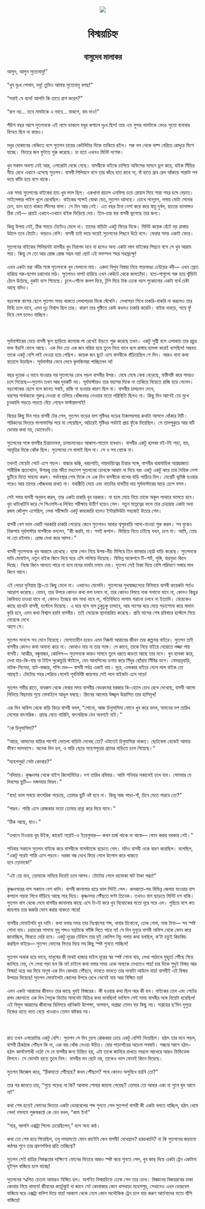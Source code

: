 <div align=center> <img src="../../metadata/images/rabibasariya/short-story:-বিস্ময়চিহ্ন.jpg" align="center" ></div>
<h1 align=center> বিস্ময়চিহ্ন</h1>
<h2 align=center>বাসুদেব মালাকর</h2>
আসুন, আসুন সুতোবাবু!”<br> <br>“খুব দুঃখ পেলাম, মধু! তুমিও আমায় সুতোবাবু বলছ!”<br> <br>“সবাই যে বলে! আপনি কি তাতে রাগ করেন?”<br> <br>“রাগ নয়... তবে নামটাকে এ ভাবে... যাকগে, বাদ দাও!”<br> <br>পঁচিশ বছর আগে সুতপনকে এই নামে ডাকলে মধুর কপালে দুঃখ ছিল! তার এত সুন্দর নামটাকে ভেঙে সুতো বানাবার হিম্মত ছিল না কারও।<br> <br>মধুর দোকানের বেঞ্চিতে বসে সুতপন চায়ের কেটলিটার দিকে তাকিয়ে রইল। সরু নল থেকে বাষ্প বেরিয়ে রোদ্দুরে মিশে যাচ্ছে। ভিতরে জল ফুটতে শুরু করেছে। চা হতে এখনও মিনিট দশেক।<br> <br>খুব সকাল অবশ্য নেই আর, এগারোটা বেজে গেছে। বাসবীকে বাইকে চাপিয়ে অফিসের সামনে ড্রপ করে, বাইক সিঁড়ির নীচে রেখে এখানে এসেছে সুতপন। বাসবী পিলিয়নে বসে তার কাঁধে হাত রাখে না, বাঁ হাতে গ্রাব রেল আঁকড়ে সারাটা পথ ভয়ে কাঁটা হয়ে বসে থাকে।<br> <br>এক সময় সুতপনের বাইকের হাত খুব ভাল ছিল। একখানা রয়্যাল এনফিল্ড চড়ে রোয়াব নিয়ে সারা শহর চষে বেড়াত। সাইলেন্সার পাইপ খুলে রেখেছিল। বাইকের শব্দেই বোঝা যেত, সুতপন আসছে। চোখে সানগ্লাস, গলায় মোটা সোনার চেন, ডান হাতে থাকত স্টিলের বালা। সে দিন আর নেই। এত বছর টানা নেশা করে করে স্নায়ু দুর্বল, হাতের ব্যালান্সও ঠিক নেই— প্রায়ই এখানে-ওখানে বাইক ভিড়িয়ে দেয়। তিন-চার বার বাসবী ভুগেছে তার জন্য।<br> <br>কিন্তু উপায় নেই, ঠিক সময়ে টোটোও মেলে না। তাদের বাড়িটা একটু ভিতর দিকে। মিনিট কয়েক হেঁটে বড় রাস্তায় উঠলে তবে টোটো। ভাড়াও বেশি। বাসবী তাই ভয়ে ভয়েই সুতপনের পিছনে উঠে বসে। ফেরার সময় একাই ফেরে।<br> <br>সুতপনের বাইকের পিলিয়নটা বাসবীর খুব নিরাপদ মনে না হলেও অন্য একটা লাল বাইকের পিছনে বসে সে খুব আরাম পায়। কিন্তু সে তো আর রোজ রোজ সম্ভব নয়! ছোট এই মফস্সল শহর সহস্রচক্ষু!<br> <br>এখন একটা মরা নদীর সঙ্গে সুতপনকে খুব মেলানো যায়। একদা বিপুল বিস্তার নিয়ে পাড়ভাঙা ঢেউয়ের নদী— এখন স্রোত হারিয়ে গরু-ছাগল চরানোর মাঠ।  সুতপনও দাপট হারিয়ে এখন কেউটে থেকে জলঢোঁড়া। হাত-পাগুলো সরু হয়ে ভুঁড়িটা ঠেলে উঠেছে, বুকটা বসে গিয়েছে। চুলে-গোঁফে কলপ দিয়ে, টুপি দিয়ে টাক ঢেকে বয়স লুকোনোর একটা ব্যর্থ চেষ্টা আছে যদিও।<br> <br>বড়লোক বাপের ছেলে সুতপন সময় থাকতে লেখাপড়ার দিকে ঘেঁষেনি। লেখাপড়া শিখে চাকরি-বাকরি না করলেও তার দিব্যি চলে যাবে, এমন দৃঢ় বিশ্বাস ছিল তার। কারণ তার গুষ্টিতে কেউ কখনও চাকরি করেনি। বাইক দাবড়ে, গায়ে ফুঁ দিয়ে বেশ চলেও যাচ্ছিল।<br> <br><br> <br>সূর্যমাস্টারের মেয়ে বাসবী স্কুল ছাড়িয়ে কলেজে পা রেখেই উড়তে শুরু করেছে তখন। একটু সুশ্রী বলে এলাকায় তার প্রচুর ভক্ত বঁড়শি ফেলে আছে। এক দিন তো এক জন মরিয়া হয়ে তুলে নিয়ে যাবে বলে রাস্তায় হামলা করেই বসেছিল! সম্ভবত তাকে একটু বেশি লাই দেওয়া হয়ে গেছিল। কয়েক জন ছুটে এসে বাসবীকে বাঁচিয়েছিল সে দিন। আরও নানা কথা বাতাসে উড়ছিল। সূর্যমাস্টার ভেবে ভেবে কূলকিনারা পাচ্ছিলেন না!<br> <br>বছর দুয়েক এ ভাবে যাওয়ার পর সুতপনের চোখ পড়ল বাসবীর উপর। মেঘে মেঘে বেলা বেড়েছে, ফষ্টিনষ্টি করে সময়ও চলে গিয়েছে—সুতপন তখন আর যুবকটি নয়। সূর্যমাস্টারও তার বয়সের দিকে না তাকিয়ে বিয়েতে রাজি হয়ে গেলেন। বড়লোকের ছেলে বলে জানত সবাই, রাজি না হওয়ার কারণ ছিল না। বাসবীর চালচলন দেখে,<br>
বয়সের পার্থক্যকে গুরুত্ব দেওয়া বা তলিয়ে খোঁজখবর নেওয়ার মতো পরিস্থিতি ছিলও না। কিছু দিন আগেই তো মুখে চুনকালি পড়তে পড়তে বেঁচে গেছেন মাস্টারমশাই!<br> <br>বিয়ের কিছু দিন পরে বাসবী টের পেল, সুতপন ভড়ের বাপ সৃষ্টিধর ভড়ের টাকাপয়সার কথাটা আসলে ধোঁকার টাটি। শরিকদের ভিতরে ভাগাভাগির পরে যা পেয়েছিল, অচিরেই সৃষ্টিধর সবটাই প্রায় ফুঁকে দিয়েছিল। সে তালপুকুরে আর ঘটি ডোবার কথা নয়, ডোবেওনি।<br> <br>সুতপনের সঙ্গে বাসবীর চিন্তাভাবনা, চালচলনেরও আকাশ-পাতাল ব্যবধান। বাসবীর একটু হালকা বই-টই পড়া, নাচ, আবৃত্তির দিকে ঝোঁক ছিল। সুতপনের সে বালাই ছিল না। সে ও সব বোঝে না।<br> <br>তখনই মেয়েটা পেটে এসে পড়ল। বাচ্চার ঝক্কি, খরচপাতি, দায়দায়িত্বের চিন্তার সঙ্গে, বাসবীর ধারাবাহিক অশ্রদ্ধাজাত শারীরিক প্রত্যাখ্যান, উপরন্তু তার স্ফীত মধ্যদেশ সুতপনের চোখকে আরাম না দিয়ে বরং একটু একটু করে তার দৈহিক নেশা ছুটিয়ে দিতে সাহায্য করল। গর্ভাবস্থার শেষ দিকে সে এক দিন বাসবীকে বাপের বাড়ি পাঠিয়ে দিল। মেয়েটি ভূমিষ্ঠ হওয়ার পরেও আর তাদের খোঁজখবর রাখত না। যথারীতি মেয়ে এবং নাতনির যাবতীয় দায় সূর্যমাস্টারের ঘাড়ে চেপে বসল।<br> <br>সেই সময় বাসবী অনুভব করল, তার একটা চাকরি খুব দরকার। না হলে মেয়ে নিয়ে তাকে অকূল পাথারে ভাসতে হবে। খুব খাটাখাটনি করে সে পিএসসি-র লিখিত পরীক্ষায় উত্তীর্ণ হয়েও গেল। নতুন মাতৃত্বের ফলে তার চেহারায় একটা অন্য রকম জৌলুস এসেছিল, লেখা পরীক্ষাটা একটু কমজোরি হলেও ইন্টারভিউটা সহজেই উতরে গেল।<br> <br>বাসবী বেশ ভাল একটি সরকারি চাকরি পেয়েছে জেনে সুতপনও আবার শ্বশুরবাড়ি আসা-যাওয়া শুরু করল। সব বুঝেও নিরুপায় সূর্যমাস্টার বাসবীকে বললেন, “কী করবি, মা। সবই কপাল। ফিরিয়ে নিতে চাইছে যখন, চলে যা। আমি, তোর মা তো রইলাম। রোজ দেখা করে আসব।”<br> <br>বাসবী সুতপনকে খুব আরামে রেখেছে। ব্যাঙ্ক লোন নিয়ে উপর-নীচ মিলিয়ে তিন কামরার ছোট্ট বাড়ি করেছে। সুতপনকে দামি মোবাইল, নতুন বাইক কিনে দিয়ে ঘরে এসি লাগিয়ে দিয়েছে। বিভিন্ন অকেশনে টি-শার্ট, লুঙ্গি, বারমুডা কিনে দিচ্ছে। নিজে কিনে আনতে পারে না বলে মদের দামটা নগদে দেয়। সুতপন সেই টাকা দিয়ে বেশি পরিমাণে সস্তার মাল কিনে আনে।<br> <br>এই পোড়া দুনিয়ায় ফ্রি-তে কিছু মেলে না। এখানেও মেলেনি। সুতপনের সুখস্বাচ্ছন্দ্যের বিনিময়ে বাসবী কয়েকটা শর্তও আরোপ করেছে। যেমন, তার উপরে কোনও কথা বলা চলবে না, তার কোনও বিষয়ে নাক গলানো যাবে না, কোনও কিছুর কৈফিয়ত চাওয়া যাবে না, কোনও ইচ্ছেয় বাদ সাধা যাবে না, গতিবিধিতে লাগাম পরানো চলবে না ইত্যাদি। মেয়েকেও কাছে রাখেনি বাসবী, হস্টেলে দিয়েছে। এ ঘরে বসে বাপ ঢুকুঢুকু চালাবে, আর পাশের ঘরে মেয়ে পড়াশোনা করে মাদাম কুরি হবে, এমন কথা বিশ্বাস হয়নি বাসবীর। তাই মেয়েকে স্থানান্তরিত করেছে। প্রতি মাসের শেষ রবিবারে হস্টেলে গিয়ে মেয়েকে দেখে<br>
আসে সে।<br> <br>সুতপন সানন্দে সব মেনে নিয়েছে। যোগ্যতাহীন হয়েও এমন নিষ্কর্মা আরামের জীবন তার কল্পনার বাইরে। সুতপন তাই বাসবীর কোনও কথা অমান্য করে না। কোথাও যায় না তার সঙ্গে। সে  জানে, তাকে নিয়ে বাইরে বেরোতে লজ্জা পায় বাসবী। আত্মীয়, বন্ধুবান্ধব, কোলিগ— সুতপনকে কারও সামনে তুলে ধরতে জড়তা আছে তার মনে। খুব হালকা করে, দেখা যায়-কি-যায় না টাইপ লুকোচুরি স্টাইলে, যেন আলপিনের ডগায় করে সিঁদুর ছোঁয়ায় সিঁথির ডগে। নেমন্তন্নবাড়ি, নাটক-সিনেমা, হাট-বাজার, শপিং মল— বাসবী সর্বত্র একাই যায়। দূরে, এলাকার বাইরে গেলে লাল বাইক তো আছেই। টোটোয় শহর পেরিয়ে গেলেই পূর্বনির্দিষ্ট জায়গায় সেই লাল বাইকটা এসে পড়ে!<br> <br>সুতপন গভীর রাতে, বাথরুম থেকে ফেরার সময় বাসবীর বেডরুমের দরজার কি-হোলে চোখ রেখে দেখেছে, বাসবী আলো নিভিয়ে বিছানায় শুয়ে মোবাইলে আঙুল ঘষছে। স্ক্রিনের আলোয় উজ্জ্বল উদ্ভাসিত তার হাসিমুখ!<br> <br>এক দিন অফিস থেকে বাড়ি ফিরে বাসবী বলল, “শোনো, আজ চিনুমাসিমা ফোনে খুব করে বলল,  সামনের দশ তারিখ মেসোর বাৎসরিক। শ্রাদ্ধে যেতে পারিনি, বাৎসরিকে যেন অবশ্যই যাই।”<br> <br>“কে চিনুমাসিমা?”<br> <br>“আরে, আমাদের বাড়ির পাশেই দোতলা বাড়িটা দেখেছ তো? ওটাতেই চিনুমাসিরা থাকত। ছোটবেলা থেকেই আমায় ভীষণ ভালবাসে। অনেক দিন হল, ও বাড়ি ছেড়ে মহেশপুরের গ্রামের বাড়িতে চলে গিয়েছে।”<br> <br>“মহেশপুর! সেটা কোথায়?”<br> <br>“নদিয়ায়। কৃষ্ণনগর থেকে বাইশ কিলোমিটার। দশ তারিখ রবিবার। আমি শনিবার সকালেই চলে যাব। সোমবার মে দিবসের ছুটি— মঙ্গলবার ফিরব।”<br> <br>“বাহ! ভাল সময়ে বাৎসরিক পড়েছে, তোমার ছুটি নষ্ট হবে না। কিন্তু অজ পাড়া-গাঁ, চিনে যেতে পারবে তো?”<br> <br>“পারব। শান্তি এসে রোজকার মতো তোমার রান্না করে দিয়ে যাবে।”<br> <br>“ঠিক আছে, যাও।”<br> <br>“ওখানে টাওয়ার খুব উইক, কারেন্ট সাপ্লাই-ও ইরেগুলার— কখন চার্জ থাকে না থাকে— ফোন করার দরকার নেই।”<br> <br>শনিবার সকালে সুতপন বাইকে করে বাসবীকে বাসস্ট্যান্ডে ছাড়তে গেল। যদিও বাসবী ওকে বারণ করেছিল। বলেছিল, “একটু পরেই শান্তি এসে পড়বে। দরজা বন্ধ দেখে ফিরে গেলে উপোস করে থাকতে<br>
হবে তোমাকে!”<br> <br>“এই তো যাব, তোমাকে নামিয়ে দিয়েই চলে আসব। টোটোয় গেলে খামোকা ষাট টাকা গচ্চা!”<br> <br>কৃষ্ণনগরের বাস সকালে বেশ খালি। বাসবী জানালার ধারে ভাল সিটই পেল। কলকাতা-সহ বিভিন্ন জেলায় যাওয়ার বাস কপালে গন্তব্য লিখে দাঁড়িয়ে আছে সার দিয়ে। কৃষ্ণনগর পৌঁছতে ঘণ্টা তিনেক। তখনও বাস ছাড়তে মিনিট দশ বাকি। সুতপন বাস থেকে নেমে বাসবীর জানালার কাছে এসে টা-টা করে খুব বিবেচকের মতো দূরে সরে এল। গুছিয়ে বসে কত জায়গায় তার জরুরি ফোন করার থাকতে পারে!<br> <br>বাসবীর মোবাইলটা খুব দামি। কথা বলার সময় তার নিঃশ্বাসের শব্দ, খাবার চিবোনো, ঢোক গেলা, নাক টানা— সব স্পষ্ট শোনা যায়। চরাচরের সামান্য মৃদু শব্দও যন্ত্রটাকে ফাঁকি দিতে পারে না! সে দিন দুপুরে বাসবী অফিস থেকে ফোন করে জানাচ্ছিল, ফিরতে দেরি হবে। একটু দূরের টেবিলে তার দুই কোলিগ নিচু গলায় কথা বলছিল, ক’টা চড়ুই কিচকিচ করছিল বাইরে— সুতপন ফোনের ভিতর দিয়ে সব কিছু স্পষ্ট শুনতে পাচ্ছিল!<br> <br>সুতপন অবাক হয়ে ভাবে, মানুষের কী মাথা! হাজার মাইল দূরের স্বর স্পষ্ট শোনা যায়, লেখা পাঠালে মুহূর্তে পৌঁছে গিয়ে জানিয়ে দেয়, সে লেখা পড়া হল কি না! চাইলে কথা বলার সময় একে অন্যকে দেখতেও পায়! চার দিকে শুধুই বিস্ময় আর বিস্ময়! যন্ত্রে ভর দিয়ে মানুষ এক দিন কোথায় পৌঁছবে, ভাবতে ভাবতে তার মাথাটা আউলে যায়! বাসবীই এই বিস্ময় উপহার দিয়েছে! সুতপন মোবাইলটা কোলের উপরে রেখে ভেবেই যায় আর বিস্মিত হয়!<br> <br>এমন একটা আরামের জীবনও তার কাছে খুবই বিস্ময়ের। কী হওয়ার কথা ছিল আর কী হল। বাইকের তেল এবং পেটের রসদ জোগাতে এক দিন পৈতৃক ভিটের সামনেটা বিক্রির কথা ভাবছিল! ভাগ্যিস সেই সময় বাসবীর সঙ্গে বিয়েটা হয়েছিল! এই বিপুল আরামের জীবনের বিনিময়ে খানিকটা উপেক্ষা, অপমান, অশ্রদ্ধা তেমন বড় কিছু নয়। সপ্তাহের ছ’দিন দুপুরে নিজের হাতে ভাত বেড়ে খাওয়াও তেমন কষ্টকর নয়।<br> <br><br> <br>রাত তখন এগারোটার একটু বেশি। সুতপন সে দিন গ্লাসে রোজকার চেয়ে একটু বেশিই নিয়েছিল। হঠাৎ তার মনে পড়ল, বাসবী ঠিকঠাক পৌঁছল কি না, এক বার খোঁজ নেওয়া উচিত। ঘোর পাড়াগাঁয়ের অচেনা পথঘাট। সন্ধ্যার আগে হঠাৎ-হঠাৎ কালবৈশাখী ওঠে! সে যে বাসবীর জন্য চিন্তিত হয়, এটা তাকে জানিয়ে রাখতে পারলে আখেরে আরও ডিভিডেন্ড মিলবে। সে ফোনটা হাতে তুলে নিল। বাসবীর মন ছোট নয়, তাকেও ভাল ফোনই কিনে দিয়েছে।<br> <br>সুতপন জিজ্ঞেস করে, “ঠিকমতো পৌঁছেছ? কখন পৌঁছলে? পথে কোনও অসুবিধে হয়নি তো?”<br> <br>তার পর জানতে চায়, “শুয়ে পড়েছ না কি? আলাদা শোবার জায়গা পেয়েছ? তোমার তো আবার একা না শুলে ঘুম আসে না!”<br> <br>কথা শেষ হতেই ফোনের ভিতরে একটা ডোরবেলের শব্দ শুনতে পেল সুতপন! বাসবী কী একটা বলতে যাচ্ছিল, হঠাৎ থেমে গেল! গমগমে পুরুষকণ্ঠে কে যেন বলল, “কাম ইন!”<br> <br>“স্যর, আপনি এক্সট্রা পিলো চেয়েছিলেন,” বলে অন্য কণ্ঠ।<br> <br>কথা তো শেষ হয়ে গিয়েছিল, তবু সময়মতো ফোন কাটেনি কেন বাসবী! বেখেয়াল? হকচকানি? না কি সুতপনের জড়ানো কণ্ঠস্বর শুনে তার শ্রবণশক্তির প্রতি তাচ্ছিল্য?<br> <br>সুতপন সেই রাত্রির নিস্তব্ধতার দাক্ষিণ্যে ফোনের ভিতরে আরও স্পষ্ট করে শুনতে পেল, খুব কাছ দিয়ে একটা ট্রেন একটানা হুইস্‌ল বাজিয়ে চলে যাচ্ছে!<br> <br>সুতপনের স্খলিত চেতনা আবারও বিস্মিত হল। অগণিত বিস্ময়চিহ্নে ঢেকে গেল তার চোখ। বিজ্ঞানের বিজয়রথের চাকা কোথায় গিয়ে থামবে! জীবনের কতটুকুই বা জানে সে! কোথাকার কোন ধাপধাড়া মহেশপুর, সেখানেও এখন ডোরবেল বাজিয়ে ঘরে এক্সট্রা বালিশ দিয়ে যায়! আকাশ থেকে নেমে কোন অলৌকিক ট্রেন চলে যায় করুণ আর্তনাদের মতো বাঁশি বাজিয়ে!